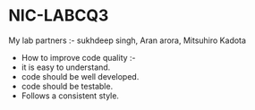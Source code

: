 # NIC-LABCQ3
My lab partners :- 
sukhdeep singh,
Aran arora,
Mitsuhiro Kadota
- How to improve code quality :- 
- it is easy to understand. 
- code should be well developed.
- code should be testable.
- Follows a consistent style.

